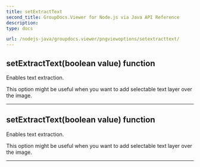 ```yaml
---
title: setExtractText
second_title: GroupDocs.Viewer for Node.js via Java API Reference
description: 
type: docs

url: /nodejs-java/groupdocs.viewer/pngviewoptions/setextracttext/
---
```


## setExtractText(boolean value)  function

 Enables text extraction.
 
 This option might be useful when you want to add selectable text layer over the image.
 


---


## setExtractText(boolean value)  function

 Enables text extraction.
 
 This option might be useful when you want to add selectable text layer over the image.
 


---


